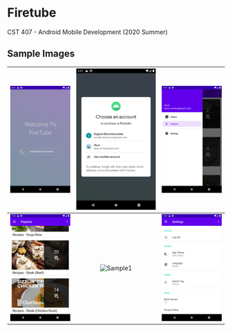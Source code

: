 # Firetube
CST 407 - Android Mobile Development (2020 Summer)

## Sample Images

| ![Sample1](https://raw.githubusercontent.com/HyunWinter/Firetube/master/screenshots/device-2020-07-08-230132.png) | ![Eng2](https://raw.githubusercontent.com/HyunWinter/Firetube/master/screenshots/device-2020-07-08-230201.png) | ![Sample1](https://raw.githubusercontent.com/HyunWinter/Firetube/master/screenshots/device-2020-07-27-031423.png)
| :---: | :---: |:---: |
| ![Sample1](https://raw.githubusercontent.com/HyunWinter/Firetube/master/screenshots/device-2020-07-26-231527.png) | ![Sample1](https://raw.githubusercontent.com/HyunWinter/Firetube/master/screenshots/device-2020-07-27-031913.png) | ![Sample1](https://raw.githubusercontent.com/HyunWinter/Firetube/master/screenshots/device-2020-08-06-002557.png)
